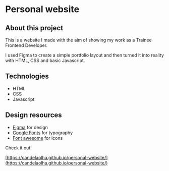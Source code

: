# Personal website

## About this project

This is a website I made with the aim of showing my work as a Trainee Frontend Developer.

I used Figma to create a simple portfolio layout and then turned it into reality with HTML, CSS and basic Javascript.

## Technologies

- HTML
- CSS
- Javascript

## Design resources

- [Figma](https://www.figma.com/) for design
- [Google Fonts](https://fonts.google.com/) for typography
- [Font awesome](https://fontawesome.com/) for icons

Check it out!

[https://candelaolha.github.io/personal-website/](https://candelaolha.github.io/personal-website/)
